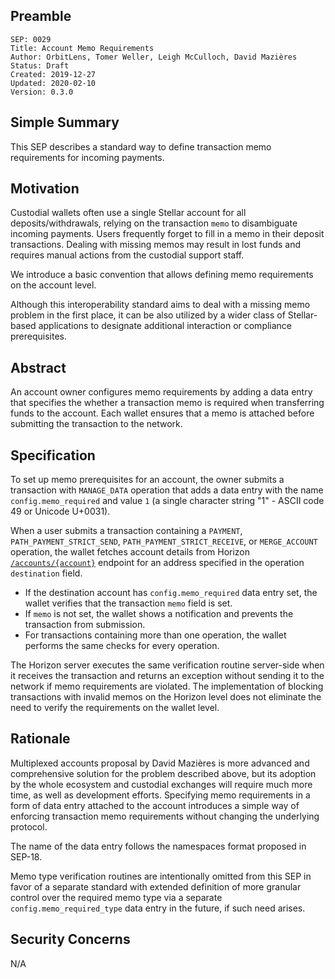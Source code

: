 ## Preamble

```
SEP: 0029
Title: Account Memo Requirements
Author: OrbitLens, Tomer Weller, Leigh McCulloch, David Mazières
Status: Draft
Created: 2019-12-27
Updated: 2020-02-10
Version: 0.3.0
```

## Simple Summary

This SEP describes a standard way to define transaction memo requirements for
incoming payments. 

## Motivation

Custodial wallets often use a single Stellar account for all deposits/withdrawals,
relying on the transaction `memo` to disambiguate incoming payments.
Users frequently forget to fill in a memo in their deposit transactions.
Dealing with missing memos may result in lost funds and requires manual actions
from the custodial support staff.

We introduce a basic convention that allows defining memo requirements on the
account level.

Although this interoperability standard aims to deal with a missing memo problem
in the first place, it can be also utilized by a wider class of Stellar-based
applications to designate additional interaction or compliance prerequisites.

## Abstract

An account owner configures memo requirements by adding a data entry that
specifies the whether a transaction memo is required when transferring funds to
the account. Each wallet ensures that a memo is attached before submitting
the transaction to the network.

## Specification

To set up memo prerequisites for an account, the owner submits a transaction
with `MANAGE_DATA` operation that adds a data entry with the name
`config.memo_required` and value `1` (a single character string "1" - ASCII
code 49 or Unicode U+0031).

When a user submits a transaction containing a `PAYMENT`,
`PATH_PAYMENT_STRICT_SEND`, `PATH_PAYMENT_STRICT_RECEIVE`, or `MERGE_ACCOUNT`
operation, the wallet fetches account details from Horizon
[`/accounts/{account}`](https://www.stellar.org/developers/horizon/reference/endpoints/accounts-single.html)
endpoint for an address specified in the operation `destination` field.

- If the destination account has `config.memo_required` data entry set, the
wallet verifies that the transaction `memo` field is set.
- If `memo` is not set, the wallet shows a notification and prevents the
transaction from submission.
- For transactions containing more than one operation, the wallet performs the
same checks for every operation.

The Horizon server executes the same verification routine server-side when it
receives the transaction and returns an exception without sending it to the
network if memo requirements are violated. The implementation of blocking
transactions with invalid memos on the Horizon level does not eliminate the
need to verify the requirements on the wallet level.

## Rationale

Multiplexed accounts proposal by David Mazières is more advanced and
comprehensive solution for the problem described above, but its adoption by the
whole ecosystem and custodial exchanges will require much more time, as well as
development efforts. Specifying memo requirements in a form of data entry
attached to the account introduces a simple way of enforcing transaction
memo requirements without changing the underlying protocol. 

The name of the data entry follows the namespaces format proposed in SEP-18.

Memo type verification routines are intentionally omitted from this SEP in favor
of a separate standard with extended definition of more granular control over
the required memo type via a separate `config.memo_required_type` data entry
in the future, if such need arises.

## Security Concerns

N/A